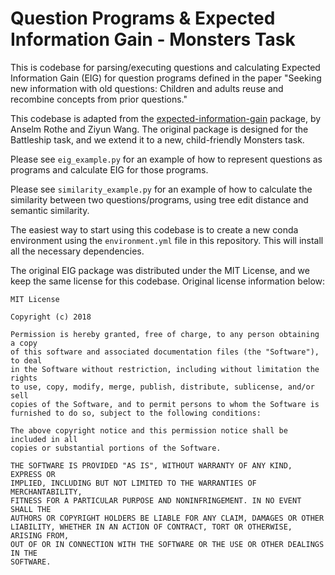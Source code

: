 # Question Programs & Expected Information Gain - Monsters Task

This is codebase for parsing/executing questions and calculating Expected Information Gain (EIG) for question programs defined in the paper "Seeking new information with old questions: Children and adults reuse and recombine concepts from prior questions."

This codebase is adapted from the [expected-information-gain](https://github.com/anselmrothe/EIG) package, by Anselm Rothe and Ziyun Wang. The original package is designed for the Battleship task, and we extend it to a new, child-friendly Monsters task.

Please see `eig_example.py` for an example of how to represent questions as programs and calculate EIG for those programs.

Please see `similarity_example.py` for an example of how to calculate the similarity between two questions/programs, using tree edit distance and semantic similarity.

The easiest way to start using this codebase is to create a new conda environment using the `environment.yml` file in this repository. This will install all the necessary dependencies.

The original EIG package was distributed under the MIT License, and we keep the same license for this codebase. Original license information below:

```
MIT License

Copyright (c) 2018

Permission is hereby granted, free of charge, to any person obtaining a copy
of this software and associated documentation files (the "Software"), to deal
in the Software without restriction, including without limitation the rights
to use, copy, modify, merge, publish, distribute, sublicense, and/or sell
copies of the Software, and to permit persons to whom the Software is
furnished to do so, subject to the following conditions:

The above copyright notice and this permission notice shall be included in all
copies or substantial portions of the Software.

THE SOFTWARE IS PROVIDED "AS IS", WITHOUT WARRANTY OF ANY KIND, EXPRESS OR
IMPLIED, INCLUDING BUT NOT LIMITED TO THE WARRANTIES OF MERCHANTABILITY,
FITNESS FOR A PARTICULAR PURPOSE AND NONINFRINGEMENT. IN NO EVENT SHALL THE
AUTHORS OR COPYRIGHT HOLDERS BE LIABLE FOR ANY CLAIM, DAMAGES OR OTHER
LIABILITY, WHETHER IN AN ACTION OF CONTRACT, TORT OR OTHERWISE, ARISING FROM,
OUT OF OR IN CONNECTION WITH THE SOFTWARE OR THE USE OR OTHER DEALINGS IN THE
SOFTWARE.
```
